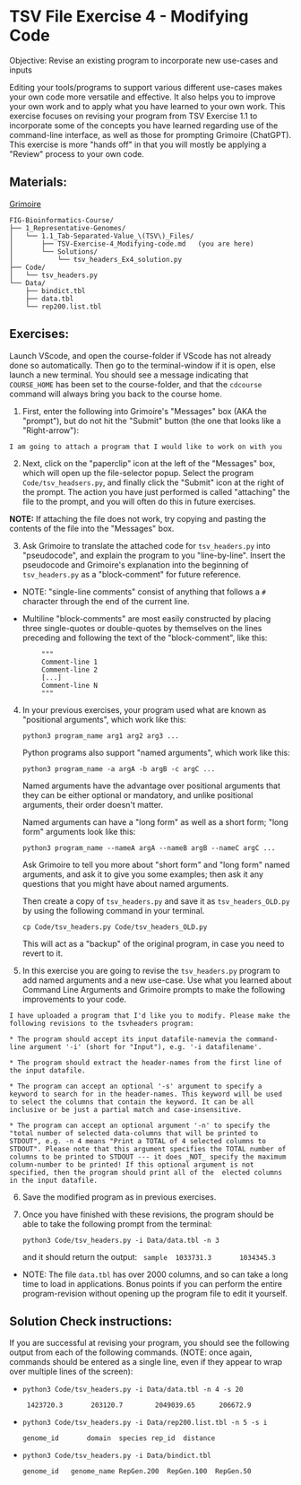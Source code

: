 # TSV File Exercise 4 - Modifying Code

Objective: Revise an existing program to incorporate new use-cases and inputs

Editing your tools/programs to support various different use-cases makes your own code more versatile and effective. It also helps you to improve your own work and to apply what you have learned to your own work. This exercise focuses on revising your program from TSV Exercise 1.1 to incorporate some of the concepts you have learned regarding use of the command-line interface, as well as those for prompting Grimoire (ChatGPT). This exercise is more "hands off" in that you will mostly be applying a "Review" process to your own code.

## Materials: 
[Grimoire](https://chat.openai.com/g/g-n7Rs0IK86-grimoire)

```
FIG-Bioinformatics-Course/
├── 1_Representative-Genomes/
│   └── 1.1_Tab-Separated-Value_\(TSV\)_Files/
│       ├── TSV-Exercise-4_Modifying-code.md   (you are here)
│       └── Solutions/
│           └── tsv_headers_Ex4_solution.py
├── Code/
│   └── tsv_headers.py
└── Data/
    ├── bindict.tbl
    ├── data.tbl
    └── rep200.list.tbl
```

## Exercises:

Launch VScode, and open the course-folder
if VScode has not already done so automatically.
Then go to the terminal-window if it is open,
else launch a new terminal.
You should see a message indicating that `COURSE_HOME`
has been set to the course-folder, and that the
`cdcourse` command will always bring you back
to the course home.

1. First, enter the following into Grimoire's "Messages" box (AKA the 
"prompt"), but do not hit the "Submit" button (the one that looks like a "Right-arrow"):

```
I am going to attach a program that I would like to work on with you
```

2. Next, click on the "paperclip" icon at the left of the "Messages" box, which will open up the file-selector popup.
Select the program `Code/tsv_headsers.py`, and finally click the "Submit" icon at the right of the prompt.
The action you have just performed is called "attaching" the file
to the prompt, and you will often do this in future exercises.

**NOTE:** If attaching the file does not work, try copying and pasting the contents of the file into the "Messages" box.

3. Ask Grimoire to translate the attached code for `tsv_headers.py` into "pseudocode",
and explain the program to you "line-by-line".
Insert the pseudocode and Grimoire's explanation into the beginning of `tsv_headers.py` as a "block-comment" for future reference.

* NOTE: "single-line comments" consist of anything that follows a `#` character through the end of the current line.

* Multiline "block-comments" are most easily constructed by placing three single-quotes or double-quotes by themselves on the lines preceding and following the text of the "block-comment", like this:
```
        """
        Comment-line 1
        Comment-line 2
        [...]
        Comment-line N
        """
```

4. In your previous exercises, your program used what are known as "positional arguments", which work like this:

    ``` python3 program_name arg1 arg2 arg3 ... ```

    Python programs also support "named arguments", which work like this:

    ``` python3 program_name -a argA -b argB -c argC ... ```

    Named arguments have the advantage over positional arguments that they can be either optional or mandatory, and unlike positional arguments, their order doesn't matter.

    Named arguments can have a "long form" as well as a short form; "long form" arguments look like this:
    
    ``` python3 program_name --nameA argA --nameB argB --nameC argC ... ```

    Ask Grimoire to tell you more about "short form" and "long form" named arguments, and ask it to give you some examples; then ask it any questions that you might have about named arguments.

    Then create a copy of `tsv_headers.py` and save it as `tsv_headers_OLD.py` by using the following command in your terminal.
    
    ``` cp Code/tsv_headers.py Code/tsv_headers_OLD.py ```

    This will act as a "backup" of the original program, in case you need to revert to it.


5. In this exercise you are going to revise the `tsv_headers.py` program to add named arguments and a new use-case. Use what you learned about Command Line Arguments and Grimoire prompts to make the following improvements to your code.

```
I have uploaded a program that I'd like you to modify. Please make the following revisions to the tsvheaders program:

* The program should accept its input datafile-namevia the command-line argument '-i' (short for "Input"), e.g. '-i datafilename'.

* The program should extract the header-names from the first line of the input datafile.

* The program can accept an optional '-s' argument to specify a keyword to search for in the header-names. This keyword will be used to select the columns that contain the keyword. It can be all inclusive or be just a partial match and case-insensitive. 

* The program can accept an optional argument '-n' to specify the "total number of selected data-columns that will be printed to STDOUT", e.g. -n 4 means "Print a TOTAL of 4 selected columns to STDOUT". Please note that this argument specifies the TOTAL number of columns to be printed to STDOUT --- it does _NOT_ specify the maximum column-number to be printed! If this optional argument is not specified, then the program should print all of the  elected columns in the input datafile.
```
    
6. Save the modified program as in previous exercises. 

7. Once you have finished with these revisions, the program should be able to take the following prompt from the terminal:
    
    ``` python3 Code/tsv_headers.py -i Data/data.tbl -n 3 ```
    
    and it should return the output:
    ``` sample  1033731.3       1034345.3```
* NOTE: The file `data.tbl` has over 2000 columns, and so can take a long time to load in applications. Bonus points if you can perform the entire program-revision without opening up the program file to edit it yourself.

## Solution Check instructions:

If you are successful at revising your program, you should see the following output from each of the following commands. (NOTE: once again, commands should be entered as a single line, even if they appear to wrap over multiple lines of the screen):

* ``` python3 Code/tsv_headers.py -i Data/data.tbl -n 4 -s 20 ```

    ``` 1423720.3       203120.7        2049039.65      206672.9```

* ``` python3 Code/tsv_headers.py -i Data/rep200.list.tbl -n 5 -s i ```

    ```genome_id       domain  species rep_id  distance```

* ``` python3 Code/tsv_headers.py -i Data/bindict.tbl ```

    ``` genome_id	genome_name	RepGen.200	RepGen.100	RepGen.50 ```
